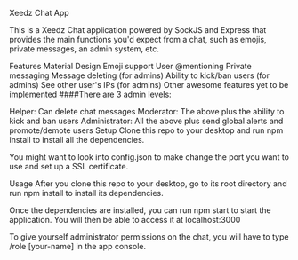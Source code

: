 Xeedz Chat App

This is a Xeedz Chat application powered by SockJS and Express that provides the main functions you'd expect from a chat, such as emojis, private messages, an admin system, etc.

Features
Material Design
Emoji support
User @mentioning
Private messaging
Message deleting (for admins)
Ability to kick/ban users (for admins)
See other user's IPs (for admins)
Other awesome features yet to be implemented
####There are 3 admin levels:

Helper: Can delete chat messages
Moderator: The above plus the ability to kick and ban users
Administrator: All the above plus send global alerts and promote/demote users
Setup
Clone this repo to your desktop and run npm install to install all the dependencies.

You might want to look into config.json to make change the port you want to use and set up a SSL certificate.

Usage
After you clone this repo to your desktop, go to its root directory and run npm install to install its dependencies.

Once the dependencies are installed, you can run npm start to start the application. You will then be able to access it at localhost:3000

To give yourself administrator permissions on the chat, you will have to type /role [your-name] in the app console.

